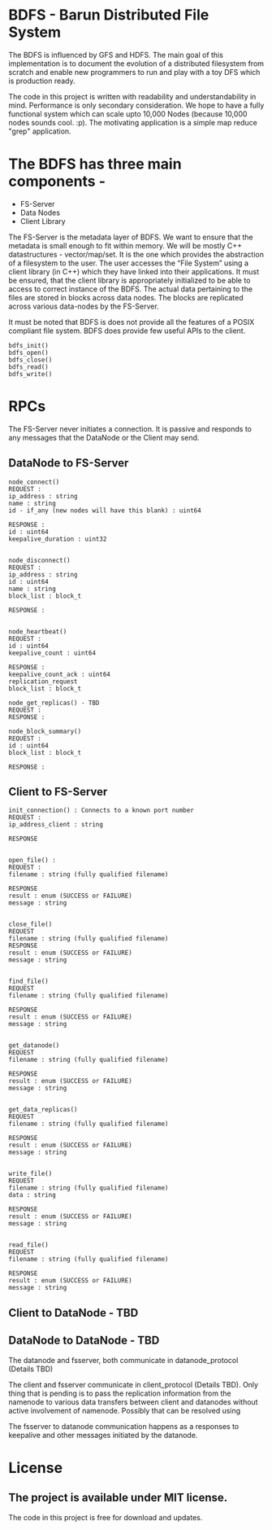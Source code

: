# BDFS - Barun Distributed File System


The BDFS is influenced by GFS and HDFS. The main goal of this implementation is to document the evolution of a distributed filesystem from scratch and enable new programmers to run and play with a toy DFS which is production ready.

The code in this project is written with readability and understandability in mind. Performance is only secondary consideration. We hope to have a fully functional system which can scale upto 10,000 Nodes (because 10,000 nodes sounds cool. :p). The motivating application is a simple map reduce "grep" application.  

# The BDFS has three main components - 

- FS-Server
- Data Nodes
- Client Library

The FS-Server is the metadata layer of BDFS. We want to ensure that the metadata is small enough to fit within memory. We will be mostly C++ datastructures - vector/map/set. It is the one which provides the abstraction of a filesystem to the user. The user accesses the “File System” using a client library (in C++) which they have linked into their applications. It must be ensured, that the client library is appropriately initialized to be able to access to correct instance of the BDFS. The actual data pertaining to the files are stored in blocks across data nodes. The blocks are replicated across various data-nodes by the FS-Server. 

It must be noted that BDFS is does not provide all the features of a POSIX compliant file system. BDFS does provide few useful APIs to the client. 

```
bdfs_init()
bdfs_open()
bdfs_close()
bdfs_read()
bdfs_write()
```

# RPCs 
The FS-Server never initiates a connection. It is passive and responds to any messages that the DataNode or the Client may send. 

## DataNode to FS-Server

```
node_connect()
REQUEST : 
ip_address : string
name : string
id - if_any (new nodes will have this blank) : uint64

RESPONSE :
id : uint64
keepalive_duration : uint32


node_disconnect()
REQUEST : 
ip_address : string
id : uint64
name : string
block_list : block_t

RESPONSE : 


node_heartbeat()
REQUEST : 
id : uint64
keepalive_count : uint64

RESPONSE :
keepalive_count_ack : uint64
replication_request
block_list : block_t

node_get_replicas() - TBD
REQUEST :
RESPONSE :

node_block_summary()
REQUEST :
id : uint64
block_list : block_t

RESPONSE :

```

## Client to FS-Server
```
init_connection() : Connects to a known port number
REQUEST :
ip_address_client : string

RESPONSE


open_file() : 
REQUEST :
filename : string (fully qualified filename)

RESPONSE
result : enum (SUCCESS or FAILURE)
message : string


close_file()
REQUEST
filename : string (fully qualified filename)
RESPONSE
result : enum (SUCCESS or FAILURE)
message : string


find_file()
REQUEST
filename : string (fully qualified filename)

RESPONSE
result : enum (SUCCESS or FAILURE)
message : string


get_datanode()
REQUEST
filename : string (fully qualified filename)

RESPONSE
result : enum (SUCCESS or FAILURE)
message : string


get_data_replicas()
REQUEST
filename : string (fully qualified filename)

RESPONSE
result : enum (SUCCESS or FAILURE)
message : string


write_file()
REQUEST
filename : string (fully qualified filename)
data : string

RESPONSE
result : enum (SUCCESS or FAILURE)
message : string


read_file()
REQUEST
filename : string (fully qualified filename)

RESPONSE
result : enum (SUCCESS or FAILURE)
message : string
```

## Client to DataNode - TBD

## DataNode to DataNode - TBD

The datanode and fsserver, both communicate in datanode_protocol (Details TBD)

The client and fsserver communicate in client_protocol (Details TBD). Only thing that is pending is to pass the replication information from the namenode to various data transfers between client and datanodes without active involvement of namenode. Possibly that can be resolved using 

The fsserver to datanode communication happens as a responses to keepalive and other messages initiated by the datanode. 

# License
## The project is available under MIT license.
The code in this project is free for download and updates. 
